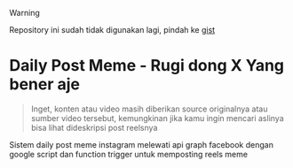 > [!WARNING]
> Repository ini sudah tidak digunakan lagi, pindah ke [gist](https://gist.github.com/ernestoyoofi/a90178ae373d6a54312d2506c40ad1b4)

# Daily Post Meme - Rugi dong X Yang bener aje

> Inget, konten atau video masih diberikan source originalnya atau sumber video tersebut, kemungkinan jika kamu ingin mencari aslinya bisa lihat dideskripsi post reelsnya

Sistem daily post meme instagram melewati api graph facebook dengan google script dan function trigger untuk memposting reels meme

